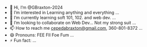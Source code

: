 - 👋 Hi, I’m @GBraxton-2024
- 👀 I’m interested in Learning anything and everything ...
- 🌱 I’m currently learning soft 101, 102. and web dev. ...
- 💞️ I’m looking to collaborate on Web Dev... Not my strong suit ...
- 📫 How to reach me cepedabraxton@gmail.com, 360-801-8372 ...
- 😄 Pronouns: FEE FII Foe Fum ...
- ⚡ Fun fact: ...

<!---
GBraxton-2024/GBraxton-2024 is a ✨ special ✨ repository because its `README.md` (this file) appears on your GitHub profile.
You can click the Preview link to take a look at your changes.
--->
